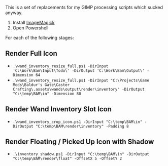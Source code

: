 This is a set of replacements for my GIMP processing scripts which sucked anyway.

1. Install [ImageMagick](https://imagemagick.org/)
1. Open Powershell

For each of the following stages:
## Render Full Icon
- `.\wand_inventory_resize_full.ps1 -DirInput 'C:\Work\Bam\Input\Todo\' -DirOutput 'C:\Work\Bam\Output\' -Dimension 64`
- `.\wand_inventory_resize_full.ps1 -DirInput "C:\Projects\Game Mods\Baldur's Gate\Caster Crafting\.assets\wands\output\render\inventory" -DirOutput "C:\temp\BAM\in" -Dimension 80`

## Render Wand Inventory Slot Icon
- `.\wand_inventory_crop_icon.ps1 -DirInput "C:\temp\BAM\in" -DirOutput "C:\temp\BAM\render\inventory" -Padding 8`

## Render Floating / Picked Up Icon with Shadow
- `.\inventory_shadow.ps1 -DirInput "C:\temp\BAM\in" -DirOutput "C:\temp\BAM\render\float" -OffsetX 5 -OffsetY 2`
